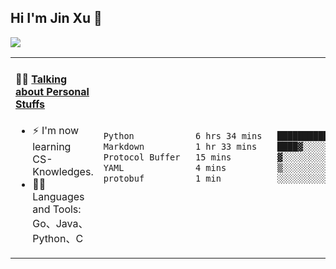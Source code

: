 
## Hi I'm Jin Xu 👋
![](https://komarev.com/ghpvc/?username=jiayouxujin&color=brightgreen&label=PROFILE+VIEWS)



<table align="center">
<tr>
<td valign="top" width="60%">

#### 🏋️‍♀️ <a href="https://github.com/jiayouxujin" target="_blank">Talking about Personal Stuffs</a>
<!-- recent_releases starts -->

- ⚡  I'm now learning CS-Knowledges.  
- 🏊‍♂️ Languages and Tools: Go、Java、Python、C
<!-- recent_releases ends -->
</td>
<td>
 
<!--START_SECTION:waka-->

```txt
Python            6 hrs 34 mins   ███████████████████▒░░░░░   77.26 %
Markdown          1 hr 33 mins    ████▓░░░░░░░░░░░░░░░░░░░░   18.32 %
Protocol Buffer   15 mins         ▓░░░░░░░░░░░░░░░░░░░░░░░░   03.03 %
YAML              4 mins          ▒░░░░░░░░░░░░░░░░░░░░░░░░   00.84 %
protobuf          1 min           ░░░░░░░░░░░░░░░░░░░░░░░░░   00.25 %
```

<!--END_SECTION:waka-->
 
</td>
</tr>
</table>





